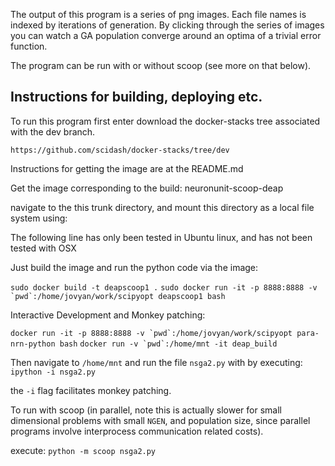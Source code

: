 The output of this program is a series of png images. Each file names is indexed by iterations of generation. By clicking through the series of images you can watch a GA population converge around an optima of a trivial error function.

The program can be run with or without scoop (see more on that below).

## Instructions for building, deploying etc.

To run this program first enter download the docker-stacks tree associated with the dev branch.

`https://github.com/scidash/docker-stacks/tree/dev`

Instructions for getting the image are at the README.md

Get the image corresponding to the build: neuronunit-scoop-deap

navigate to the this trunk directory, and mount this directory as a local file system using:

The following  line has only been tested in Ubuntu linux, and has not been tested with OSX


Just build the image and run the python code via the image:

`sudo docker build -t deapscoop1 .` 
```sudo docker run -it -p 8888:8888 -v `pwd`:/home/jovyan/work/scipyopt deapscoop1 bash```


Interactive Development and Monkey patching:

```docker run -it -p 8888:8888 -v `pwd`:/home/jovyan/work/scipyopt para-nrn-python bash```
```docker run -v `pwd`:/home/mnt -it deap_build```

Then navigate to `/home/mnt` and run the file `nsga2.py` with by executing:
`ipython -i nsga2.py` 

the `-i` flag facilitates monkey patching.

To run with scoop (in parallel, note this is actually slower for small dimensional problems with small `NGEN`, and population size, since parallel programs involve interprocess communication related costs).

execute:
`python -m scoop nsga2.py`
